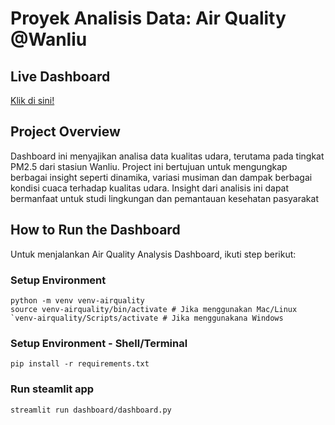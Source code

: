 # Proyek Analisis Data: Air Quality @Wanliu

## Live Dashboard
[Klik di sini!](https://rzqh-airquality-dicoding-submission.streamlit.app/)

## Project Overview
Dashboard ini menyajikan analisa data kualitas udara, terutama pada tingkat PM2.5 dari stasiun Wanliu. Project ini bertujuan untuk mengungkap berbagai insight seperti dinamika, variasi musiman dan dampak berbagai kondisi cuaca terhadap kualitas udara. Insight dari analisis ini dapat bermanfaat untuk studi lingkungan dan pemantauan kesehatan pasyarakat

## How to Run the Dashboard
Untuk menjalankan Air Quality Analysis Dashboard, ikuti step berikut:
### Setup Environment 
```
python -m venv venv-airquality
source venv-airquality/bin/activate # Jika menggunakan Mac/Linux
`venv-airquality/Scripts/activate # Jika menggunakana Windows

```

### Setup Environment - Shell/Terminal
```
pip install -r requirements.txt
```

### Run steamlit app
```
streamlit run dashboard/dashboard.py
```